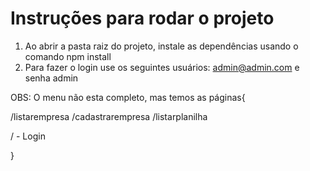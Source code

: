 # Instruções para rodar o projeto

1. Ao abrir a pasta raiz do projeto, instale as dependências usando o comando npm install
2. Para fazer o login use os seguintes usuários: admin@admin.com e senha admin

OBS: O menu não esta completo, mas temos as páginas{

/listarempresa
/cadastrarempresa
/listarplanilha

/ - Login

}

